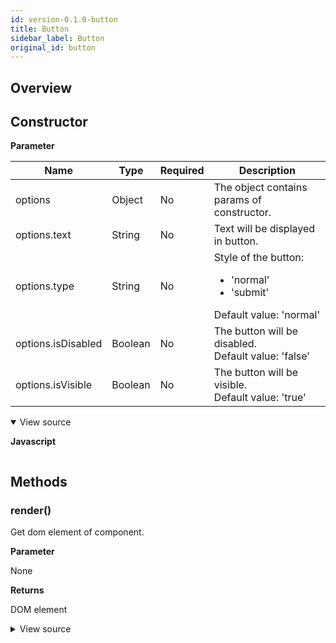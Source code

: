 ```yaml
---
id: version-0.1.0-button
title: Button
sidebar_label: Button
original_id: button
---
```


## Overview

## Constructor
**Parameter**

| Name               | Type    | Required | Description                                                          |
| ------------------ | ------- | -------- | -------------------------------------------------------------------- |
| options            | Object  | No       | The object contains params of constructor.                           |
| options.text       | String  | No       | Text will be displayed in button.                                    |
| options.type       | String  | No       | Style of the button: <ul><li> 'normal' </li><li> 'submit' </li></ul> Default value: 'normal' |
| options.isDisabled | Boolean | No       | The button will be disabled. <br> Default value: 'false'       |
| options.isVisible  | Boolean | No       | The button will be visible. <br>  Default value: 'true'        |

<details class="tab-container" open> <Summary>View source</Summary>

**Javascript**
```javascript

```
</details>

## Methods
### render()
Get dom element of component.

**Parameter**

None

**Returns**

DOM element

<details class="tab-container"> <Summary>View source</Summary>

**Javascript**
```javascript sandbox_kuc-button-js-m4ox583098

```
</details>

```KUCComponentRenderer {"id":"btn_render"}

```